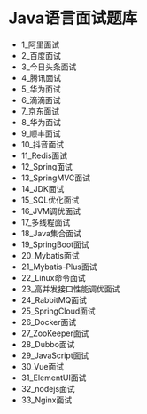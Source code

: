 # Java语言面试题库
- 1_阿里面试
- 2_百度面试
- 3_今日头条面试
- 4_腾讯面试
- 5_华为面试
- 6_滴滴面试
- 7_京东面试
- 8_华为面试
- 9_顺丰面试
- 10_抖音面试
- 11_Redis面试
- 12_Spring面试
- 13_SpringMVC面试
- 14_JDK面试
- 15_SQL优化面试
- 16_JVM调优面试
- 17_多线程面试
- 18_Java集合面试
- 19_SpringBoot面试
- 20_Mybatis面试
- 21_Mybatis-Plus面试
- 22_Linux命令面试
- 23_高并发接口性能调优面试
- 24_RabbitMQ面试
- 25_SpringCloud面试
- 26_Docker面试
- 27_ZooKeeper面试
- 28_Dubbo面试
- 29_JavaScript面试
- 30_Vue面试
- 31_ElementUI面试
- 32_nodejs面试
- 33_Nginx面试
